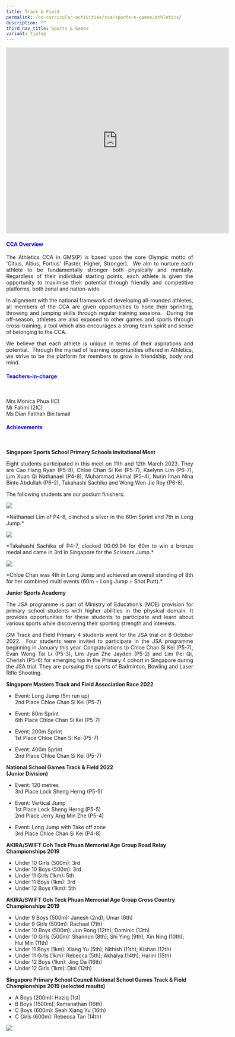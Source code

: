 ```yaml
---
title: Track & Field
permalink: /co-curricular-activities/cca/sports-n-games/athletics/
description: ""
third_nav_title: Sports & Games
variant: tiptap
---
```

<iframe allowfullscreen="true" height="500" width="600" frameborder="0" src="https://docs.google.com/presentation/d/e/2PACX-1vQ3Y39B-_Y7XMFtfiizuhKd3APCmSFrE0um-MQhi9VL4axv5ZmtNfdx67iJ52bSSfvNu2iL3r_9-B5b/embed?start=false&amp;loop=true&amp;delayms=10000"></iframe>

<h4 style="color:blue;">CCA Overview </h4>

<p style="text-align: justify;">The Athletics CCA in GMS(P) is based upon the core Olympic motto of 'Citius, Altius, Fortius' (Faster, Higher, Stronger).&nbsp; We aim to nurture each athlete to be fundamentally stronger both physically and mentally. Regardless of their individual starting points, each athlete is given the opportunity to maximise their potential through friendly and competitive platforms, both zonal and nation-wide.

</p><p style="text-align: justify;">In alignment with the national framework of developing all-rounded athletes, all members of the CCA are given opportunities to hone their sprinting, throwing and jumping skills through regular training sessions.&nbsp; During the off-season, athletes are also exposed to other games and sports through cross-training, a tool which also encourages a strong team spirit and sense of belonging to the CCA.

</p><p style="text-align: justify;">We believe that each athlete is unique in terms of their aspirations and potential.&nbsp; Through the myriad of learning opportunities offered in Athletics, we strive to be the platform for members to grow in friendship, body and mind.<br></p>

<h4 style="color:blue;">Teachers-in-charge</h4> <br>

Mrs Monica Phua (IC)<br>
Mr Fahmi (2IC)<br>
Ms Dian Fatihah Bin Ismail<br>

<h4 style="color:blue;">Achievements</h4>  <br>
	
<b>Singapore Sports School Primary Schools Invitational Meet</b><br>
<p></p><p style="text-align: justify;">Eight students participated in this meet on 11th and 12th March 2023. They are Cao Hang Ryan (P5-8), Chloe Chan Si Kei (P5-7), Kaelynn Lim (P6-7), Lim Xuan Qi Nathanael (P4-8), Muhammad Akmal (P5-4), Nurin Iman Nina Binte Abdullah (P6-2), Takahashi Sachiko and Wong Wen Jie Roy (P6-8).<br>
	
The following students are our podium finishers:</p>
![](/images/Nathaniel.png)
<p></p><p style="text-align: justify;">*Nathanael Lim of P4-8, clinched a silver in the 60m Sprint and 7th in Long Jump.*</p>
	
![](/images/Sachiko.png)
<p></p><p style="text-align: justify;">*Takahashi Sachiko of P4-7, clocked&nbsp;00:09.94 for 60m to win a bronze medal and came in 3rd in Singapore for the Scissors Jump.*</p>
	
![](/images/Chloe.png)
<p></p><p style="text-align: justify;">*Chloe Chan was 4th in Long Jump and achieved an overall standing of 8th for her combined multi events (60m + Long Jump + Shot Putt).*
	
<b>Junior Sports Academy</b>
</p><p style="text-align: justify;">The JSA programme is part of Ministry of Education’s (MOE) provision for primary school students with higher abilities in the physical domain. It provides opportunities for these students to participate and learn about various sports while discovering their sporting strength and interests.

</p><p style="text-align: justify;">GM Track and Field Primary 4 students went for the JSA trial on 8 October 2022.&nbsp; Four students were invited to participate in the JSA programme beginning in January this year. Congratulations to Chloe Chan Si Kei (P5-7), Evan Wong Tai Li (P5-3), Lim Jyun Zhe Jayden (P5-2) and Lim Pei Qi, Cherish (P5-6) for emerging top in the Primary 4 cohort in Singapore during the JSA trial. They are pursuing the sports of Badminton, Bowling and Laser Rifle Shooting.<br>

<b>Singapore Masters Track and Field Association Race 2022</b>  <br>
* Event: Long Jump (5m run up)<br>
	2nd Place Chloe Chan Si Kei (P5-7)

* Event: 80m Sprint<br>
	6th Place Chloe Chan Si Kei (P5-7)

* Event: 200m Sprint<br>
	1st Place Chloe Chan Si Kei (P5-7)

* Event: 400m Sprint<br>
	2nd Place&nbsp;Chloe Chan Si Kei (P5-7)<br>
	
<b>National School Games Track &amp; Field 2022</b> <br>
<b>(Junior Division)</b><br>
* Event:&nbsp;120 metres <br>
	3rd Place&nbsp;Lock Sheng Herng (P5-5)&nbsp;  
  
* Event:&nbsp;Vertical Jump <br>
	1st Place&nbsp;Lock Sheng Herng (P5-5)&nbsp;<br>
	2nd Place&nbsp;Jerry Ang Min Zhe (P5-4)  
  
* Event:&nbsp;Long Jump with Take off zone <br>
	3rd Place Chloe Chan Si Kei (P4-8)

<b>AKIRA/SWIFT Goh Teck Phuan Memorial Age Group Road Relay Championships 2019</b>
* Under 10 Girls (500m): 3rd
* Under 10 Boys (500m): 3rd
* Under 11 Girls (1km): 5th
* Under 11 Boys (1km): 3rd
* Under 12 Boys (1km): 5th

<b>AKIRA/SWIFT Goh Teck Phuan Memorial Age Group Cross Country Championships 2019</b>
* Under 9 Boys (500m): Janesh (2nd); Umar (6th)
* Under 9 Girls (500m): Rachael (7th)
* Under 10 Boys (500m): Jun Rong (12th); Dominic (13th)
* Under 10 Girls (500m): Shannon (8th); Shi Ying (9th); Xin Ning (10th); Hui Min (11th)
* Under 11 Boys (1km): Xiang Yu (5th); Nithish (11th); Kishan (12th)
* Under 11 Girls (1km): Rebecca (5th); Akhalya (14th); Harini (15th)
* Under 12 Boys (1km): Jing Da (16th)
* Under 12 Girls (1km): Dini (12th)

<b>Singapore Primary School Council National School Games Track &amp; Field Championships 2019 (selected results)</b>
* A Boys (200m): Haziq (1st)&nbsp;
* B Boys (1500m): Ramanathan (16th)
* C Boys (600m): Seah Xiang Yu (16th)
* C Girls (600m): Rebecca Tan (14th)</p>
	
![](/images/Athletics%20Team%20Photo.jpeg)